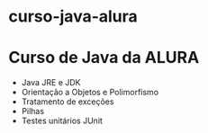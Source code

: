 # curso-java-alura
<h1>Curso de Java da ALURA</h1>

- Java JRE e JDK
- Orientação a Objetos e Polimorfismo
- Tratamento de exceções 
- Pilhas
- Testes unitários JUnit

